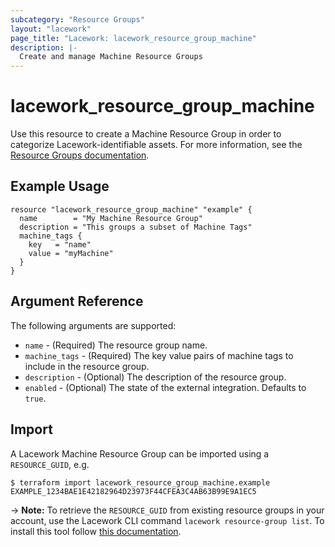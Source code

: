 ```yaml
---
subcategory: "Resource Groups"
layout: "lacework"
page_title: "Lacework: lacework_resource_group_machine"
description: |-
  Create and manage Machine Resource Groups
---
```


# lacework\_resource\_group\_machine

Use this resource to create a Machine Resource Group in order to categorize Lacework-identifiable assets.
For more information, see the [Resource Groups documentation](https://support.lacework.com/hc/en-us/articles/360041727354-Resource-Groups).

## Example Usage

```hcl
resource "lacework_resource_group_machine" "example" {
  name        = "My Machine Resource Group"
  description = "This groups a subset of Machine Tags"
  machine_tags {
    key   = "name"
    value = "myMachine"
  }
}
```

## Argument Reference

The following arguments are supported:

* `name` - (Required) The resource group name.
* `machine_tags` - (Required) The key value pairs of machine tags to include in the resource group.
* `description` - (Optional) The description of the resource group.
* `enabled` - (Optional) The state of the external integration. Defaults to `true`.

## Import

A Lacework Machine Resource Group can be imported using a `RESOURCE_GUID`, e.g.

```
$ terraform import lacework_resource_group_machine.example EXAMPLE_1234BAE1E42182964D23973F44CFEA3C4AB63B99E9A1EC5
```
-> **Note:** To retrieve the `RESOURCE_GUID` from existing resource groups in your account, use the
Lacework CLI command `lacework resource-group list`. To install this tool follow
[this documentation](https://docs.lacework.com/cli/).
